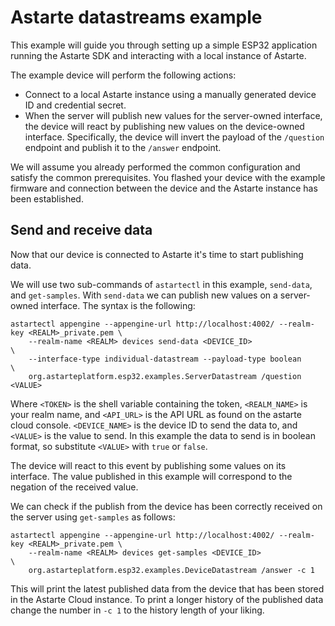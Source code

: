 # Astarte datastreams example

This example will guide you through setting up a simple ESP32 application running the Astarte SDK
and interacting with a local instance of Astarte.

The example device will perform the following actions:
- Connect to a local Astarte instance using a manually generated device ID and credential secret.
- When the server will publish new values for the server-owned interface, the device will react
by publishing new values on the device-owned interface.
Specifically, the device will invert the payload of the `/question` endpoint and publish it to the
`/answer` endpoint.

We will assume you already performed the common configuration and satisfy the common prerequisites.
You flashed your device with the example firmware and connection between the device and the Astarte
instance has been established.

## Send and receive data

Now that our device is connected to Astarte it's time to start publishing data.

We will use two sub-commands of `astartectl` in this example, `send-data`, and `get-samples`.
With `send-data` we can publish new values on a server-owned interface.
The syntax is the following:
```
astartectl appengine --appengine-url http://localhost:4002/ --realm-key <REALM>_private.pem \
    --realm-name <REALM> devices send-data <DEVICE_ID>                                      \
    --interface-type individual-datastream --payload-type boolean                           \
    org.astarteplatform.esp32.examples.ServerDatastream /question <VALUE>
```
Where `<TOKEN>` is the shell variable containing the token, `<REALM_NAME>` is your realm name, and
`<API_URL>` is the API URL as found on the astarte cloud console. `<DEVICE_NAME>` is the device ID
to send the data to, and `<VALUE>` is the value to send. In this example the data to send is in
boolean format, so substitute `<VALUE>` with `true` or `false`.

The device will react to this event by publishing some values on its interface. The value
published in this example will correspond to the negation of the received value.

We can check if the publish from the device has been correctly received on the server using
`get-samples` as follows:
```
astartectl appengine --appengine-url http://localhost:4002/ --realm-key <REALM>_private.pem \
    --realm-name <REALM> devices get-samples <DEVICE_ID>                                    \
    org.astarteplatform.esp32.examples.DeviceDatastream /answer -c 1
```
This will print the latest published data from the device that has been stored in the Astarte Cloud
instance.
To print a longer history of the published data change the number in `-c 1` to the history length
of your liking.
